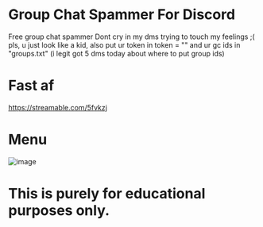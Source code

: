 # Group Chat Spammer For Discord

Free group chat spammer
Dont cry in my dms trying to touch my feelings ;( pls, u just look like a kid, also put ur token in token = "" and ur gc ids in "groups.txt" (i legit got 5 dms today about where to put group ids)

# Fast af
https://streamable.com/5fvkzj

# Menu

![image](https://user-images.githubusercontent.com/93034640/143618092-dd947361-3af7-4358-b499-45b5b38c52e7.png)

# This is purely for educational purposes only.
